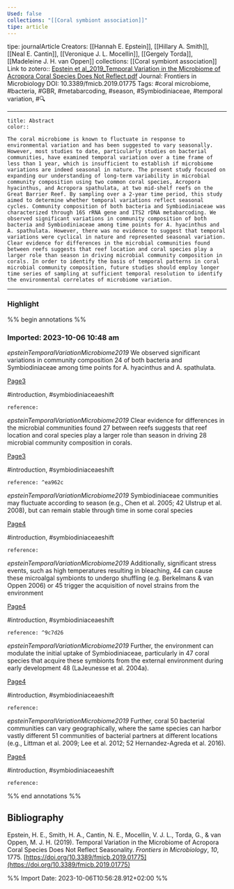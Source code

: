 ```yaml
---
Used: false
collections: "[[Coral symbiont association]]"
tipe: article
---
```

tipe: journalArticle
Creators: [[Hannah E. Epstein]], [[Hillary A. Smith]], [[Neal E. Cantin]], [[Veronique J. L. Mocellin]], [[Gergely Torda]], [[Madeleine J. H. van Oppen]]
collections: [[Coral symbiont association]]
Link to zotero:: [Epstein et al_2019_Temporal Variation in the Microbiome of Acropora Coral Species Does Not Reflect.pdf](zotero://select/library/items/4QKVCTS3)
Journal: Frontiers in Microbiology
DOI: 10.3389/fmicb.2019.01775
Tags: #coral microbiome, #bacteria, #GBR, #metabarcoding, #season, #Symbiodiniaceae, #temporal variation, #🔍

---
```ad-note
title: Abstract
color:: 

The coral microbiome is known to fluctuate in response to environmental variation and has been suggested to vary seasonally. However, most studies to date, particularly studies on bacterial communities, have examined temporal variation over a time frame of less than 1 year, which is insufficient to establish if microbiome variations are indeed seasonal in nature. The present study focused on expanding our understanding of long-term variability in microbial community composition using two common coral species, Acropora hyacinthus, and Acropora spathulata, at two mid-shelf reefs on the Great Barrier Reef. By sampling over a 2-year time period, this study aimed to determine whether temporal variations reflect seasonal cycles. Community composition of both bacteria and Symbiodiniaceae was characterized through 16S rRNA gene and ITS2 rDNA metabarcoding. We observed significant variations in community composition of both bacteria and Symbiodiniaceae among time points for A. hyacinthus and A. spathulata. However, there was no evidence to suggest that temporal variations were cyclical in nature and represented seasonal variation. Clear evidence for differences in the microbial communities found between reefs suggests that reef location and coral species play a larger role than season in driving microbial community composition in corals. In order to identify the basis of temporal patterns in coral microbial community composition, future studies should employ longer time series of sampling at sufficient temporal resolution to identify the environmental correlates of microbiome variation.

```

---
### Highlight

%% begin annotations %%



### Imported: 2023-10-06 10:48 am

*epsteinTemporalVariationMicrobiome2019*
	We observed significant variations in community composition 24 of both bacteria and Symbiodiniaceae among time points for A. hyacinthus and A. spathulata. 
	
[Page3](zotero://open-pdf/library/items/4QKVCTS3?page=3&a=XJJ8G43P)
	
	
#introduction, #symbiodiniaceaeshift
	
	
	reference:

*epsteinTemporalVariationMicrobiome2019*
	Clear evidence for differences in the microbial communities found 27 between reefs suggests that reef location and coral species play a larger role than season in driving 28 microbial community composition in corals. 
	
[Page3](zotero://open-pdf/library/items/4QKVCTS3?page=3&a=5ECFEJNC)
	
	
#introduction, #symbiodiniaceaeshift
	
	
	reference: ^ea962c

*epsteinTemporalVariationMicrobiome2019*
	Symbiodiniaceae communities may fluctuate according to season (e.g., Chen et al. 2005; 42 Ulstrup et al. 2008), but can remain stable through time in some coral species 
	
[Page4](zotero://open-pdf/library/items/4QKVCTS3?page=4&a=9QUHGNZU)
	
	
#introduction, #symbiodiniaceaeshift
	
	
	reference:

*epsteinTemporalVariationMicrobiome2019*
	Additionally, significant stress events, such as high temperatures resulting in bleaching, 44 can cause these microalgal symbionts to undergo shuffling (e.g. Berkelmans & van Oppen 2006) or 45 trigger the acquisition of novel strains from the environment 
	
[Page4](zotero://open-pdf/library/items/4QKVCTS3?page=4&a=2TLWBT2Y)
	
	
#introduction, #symbiodiniaceaeshift
	
	
	reference: ^9c7d26

*epsteinTemporalVariationMicrobiome2019*
	Further, the environment can modulate the initial uptake of Symbiodiniaceae, particularly in 47 coral species that acquire these symbionts from the external environment during early development 48 (LaJeunesse et al. 2004a). 
	
[Page4](zotero://open-pdf/library/items/4QKVCTS3?page=4&a=I5HBU295)
	
	
#introduction, #symbiodiniaceaeshift
	
	
	reference:

*epsteinTemporalVariationMicrobiome2019*
	Further, coral 50 bacterial communities can vary geographically, where the same species can harbor vastly different 51 communities of bacterial partners at different locations (e.g., Littman et al. 2009; Lee et al. 2012; 52 Hernandez-Agreda et al. 2016). 
	
[Page4](zotero://open-pdf/library/items/4QKVCTS3?page=4&a=6NCU4QU3)
	
	
#introduction, #symbiodiniaceaeshift
	
	
	reference:


%% end annotations %%

## Bibliography

Epstein, H. E., Smith, H. A., Cantin, N. E., Mocellin, V. J. L., Torda, G., & van Oppen, M. J. H. (2019). Temporal Variation in the Microbiome of Acropora Coral Species Does Not Reflect Seasonality. _Frontiers in Microbiology_, _10_, 1775. [https://doi.org/10.3389/fmicb.2019.01775](https://doi.org/10.3389/fmicb.2019.01775)

%% Import Date: 2023-10-06T10:56:28.912+02:00 %%
